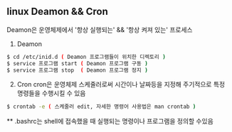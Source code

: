 ## linux Deamon && Cron
Deamon은 운영체제에서 '항상 실행되는' && '항상 켜져 있는' 프로세스

1. Deamon
```bash
$ cd /etc/inid.d ( Deamon 프로그램들이 위치한 디렉토리 )
$ service 프로그램 start ( Deamon 프로그램 구동 )
$ service 프로그램 stop  ( Deamon 프로그램 정지 )
```

2. Cron
cron은 운영체제 스케줄러로써 시간이나 날짜등을 지정해 주기적으로 특정 명령들을 수행시킬 수 있음
```bash
$ crontab -e ( 스케줄러 edit, 자세한 명령어 사용법은 man crontab )
```

** .bashrc는 shell에 접속했을 때 실행되는 명령이나 프로그램을 정의할 수있음